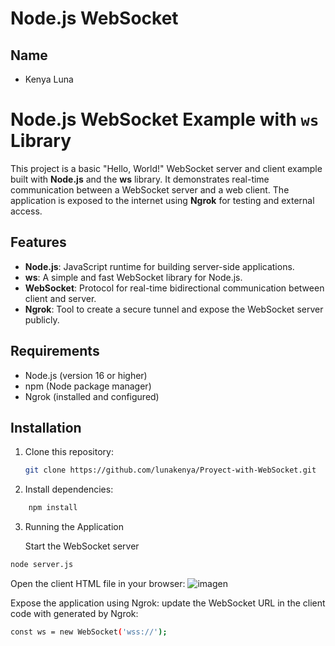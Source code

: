 # Node.js WebSocket
## Name

- Kenya Luna
# Node.js WebSocket Example with `ws` Library

This project is a basic "Hello, World!" WebSocket server and client example built with **Node.js** and the **ws** library. It demonstrates real-time communication between a WebSocket server and a web client. The application is exposed to the internet using **Ngrok** for testing and external access.

## Features
- **Node.js**: JavaScript runtime for building server-side applications.
- **ws**: A simple and fast WebSocket library for Node.js.
- **WebSocket**: Protocol for real-time bidirectional communication between client and server.
- **Ngrok**: Tool to create a secure tunnel and expose the WebSocket server publicly.

## Requirements
- Node.js (version 16 or higher)
- npm (Node package manager)
- Ngrok (installed and configured)

## Installation

1. Clone this repository:
   ```bash
   git clone https://github.com/lunakenya/Proyect-with-WebSocket.git
   ```
2. Install dependencies:
```bash
    npm install
   ```
3. Running the Application

    Start the WebSocket server
```bash
node server.js
   ```
Open the client HTML file in your browser:
![imagen](https://github.com/user-attachments/assets/5dbc9f12-9f11-441d-9457-979d42020010)

Expose the application using Ngrok:
update the WebSocket URL in the client code with generated by Ngrok:
```bash
const ws = new WebSocket('wss://');
```
